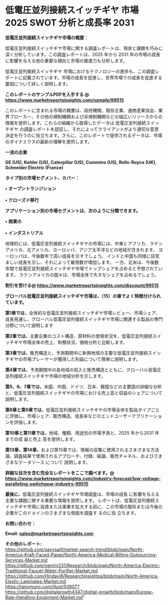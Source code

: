 # 低電圧並列接続スイッチギヤ 市場 2025 SWOT 分析と成長率 2031

<strong><b>低電圧並列接続スイッチギヤ市場の概要：</b></strong>

低電圧並列接続スイッチギヤ市場に関する調査レポートは、現状と課題を巧みに深く分析しています。この調査レポートは、2025 年から 2031 年の市場の成長に影響を与える他の重要な傾向と市場の推進力も分析します。

低電圧並列接続スイッチギヤ 市場におけるテクノロジーの進歩も、この調査レポートに記載されています。市場の成長を促進し、世界市場での成長を促進する要因について詳しく説明します。

<strong>このレポートのサンプルPDFを入手する @ <a href=https://www.marketreportsinsights.com/sample/99515>https://www.marketreportsinsights.com/sample/99515</a></strong>

このレポートに含まれる市場の概要は、政府機関、既存企業、通商産業協会、業界ブローカー、その他の規制機関および非規制機関などの幅広いリソースからの情報を提供します。これらの組織から取得したデータは 低電圧並列接続スイッチギヤ の調査レポートを認証し、それによってクライアントがより適切な意思決定を行うのに役立ちます。さらに、このレポートで提供されるデータは、市場のダイナミクスの最新の理解を提供します。

<strong>一流の企業</strong>

<strong><b>GE (US), Kohler (US), Caterpillar (US), Cummins (US), Rolls-Royce (UK), Schneider Electric (France)</b></strong>

<strong><b>タイプ別の市場セグメント、カバー：</b></strong>

<strong>• オープントランジション<br><br>• クローズド移行</strong>

<strong><b>アプリケーション別の市場セグメントは、次のように分類できます。</b></strong>

<strong>• 商業の<br><br>• インダストリアル</strong>

 地理的には、低電圧並列接続スイッチギヤの市場には、中東とアフリカ、ラテンアメリカ、北アメリカ、ヨーロッパ、アジア太平洋などの地域が含まれます。 ヨーロッパは、今後数年で高い成長を示すでしょう。 インドと中国も同様に目覚ましい成長を示し、それによって雇用数が増加します。 一方、北米は、今後数年間で低電圧並列接続スイッチギヤ市場でトップシェアを占めると予想されています。 ラテンアメリカの国々は、市場全体で大きなシェアを占めるでしょう。

<strong>割引を受ける@ <a href=https://www.marketreportsinsights.com/discount/99515>https://www.marketreportsinsights.com/discount/99515</a></strong>

<strong><b>グローバル低電圧並列接続スイッチギヤ市場は、（15）の章でよく特徴付けられています。</b></strong>

<strong><b>第</b></strong><strong><b>1章では、</b></strong>全体的な低電圧並列接続スイッチギヤ市場レビュー、市場シェア、成長見通し、グローバル低電圧並列接続スイッチギヤ市場に関連する製品の専門分野について説明します

<strong><b>第2章では、</b></strong>主要企業のコスト構造、原材料の使用状況を、低電圧並列接続スイッチギヤ市場全体の売上、財務状況、価格分析と比較します。

<strong><b>第3章では、</b></strong>販売構造と、予測期間中に新興地域の主要な低電圧並列接続スイッチギヤの市場プレーヤーが獲得した利益について簡単に説明します。

<strong><b>第4章では、</b></strong>予測期間中の各地域の収入と販売構造とともに、グローバル低電圧並列接続スイッチギヤ市場の地域分析を示します。

<strong><b>第5、6、7章では、</b></strong>米国、中国、ドイツ、日本、韓国などの主要国の詳細な分析と、低電圧並列接続スイッチギヤの市場における売上高と収益のシェアについて説明します。

<strong><b>第8章と第9章では、</b></strong>低電圧並列接続スイッチギヤの市場全体を製品タイプごとに評価し、市場シェア、販売構造、成長率などのエンドユーザーアプリケーションを評価します。

<strong><b>第10章と第11章では、</b></strong>地域、種類、用途別の市場予測と、2025 年から2031 年までの収 益と売上 高を提供します。

<strong><b>第13章、第14章、</b></strong>および第15章では、情報の収集に使用されるさまざまな方法論、調査結果で使用されるアプローチ、付録、結論、販売チャネル、およびさまざまなデータソース について 説明します。

<strong>詳細な目次を含む完全なレポートをここで調べます。@ <a href=https://www.marketreportsinsights.com/industry-forecast/low-voltage-paralleling-switchgear-industry-99515>https://www.marketreportsinsights.com/industry-forecast/low-voltage-paralleling-switchgear-industry-99515</a></strong>

<strong><b>最後に、</b></strong>低電圧並列接続スイッチギヤ市場調査は、市場の成長 に影響を</a>与える主要な課題に関する重要な情報を提供します。 レポートは、低電圧並列接続スイッチギヤ市場に投資または事業を拡大する前に、この市場の既存または今後の企業がこのドメインのさまざまな側面を調査す るのに役 立ちます。

<strong><b>お問い合わせ：</b></strong>

<strong>Email: </strong><a href=mailto:sales@marketreportsinsights.com><strong>sales@marketreportsinsights.com</strong></a>

<strong>その他のレポート:</strong>
<br>
<a href=https://github.com/sayysaif/market-search-trend/blob/main/North-America-Kraft-Faced-Paper/North-America-Medical-Billing-Outsourcing-Services-Market.md>https://github.com/sayysaif/market-search-trend/blob/main/North-America-Kraft-Faced-Paper/North-America-Medical-Billing-Outsourcing-Services-Market.md</a>
<br>
<a href=https://github.com/yamini231/Research/blob/main/North-America-Electric-Traditional-Faucet-Water-Purifier-Market.md>https://github.com/yamini231/Research/blob/main/North-America-Electric-Traditional-Faucet-Water-Purifier-Market.md</a>
<br>
<a href=https://github.com/Hindavi8/Researchinsightss/blob/main/North-America-Elastic-Laminates-Market.md>https://github.com/Hindavi8/Researchinsightss/blob/main/North-America-Elastic-Laminates-Market.md</a>
<br>
<a href=https://tanomuno.com/illust/508077>https://tanomuno.com/illust/508077</a>
<br>
<a href=https://github.com/digitalgrowth4347/digital-growth/blob/main/Europe-Bale-Handling-Equipment-Market.md>https://github.com/digitalgrowth4347/digital-growth/blob/main/Europe-Bale-Handling-Equipment-Market.md</a>"
